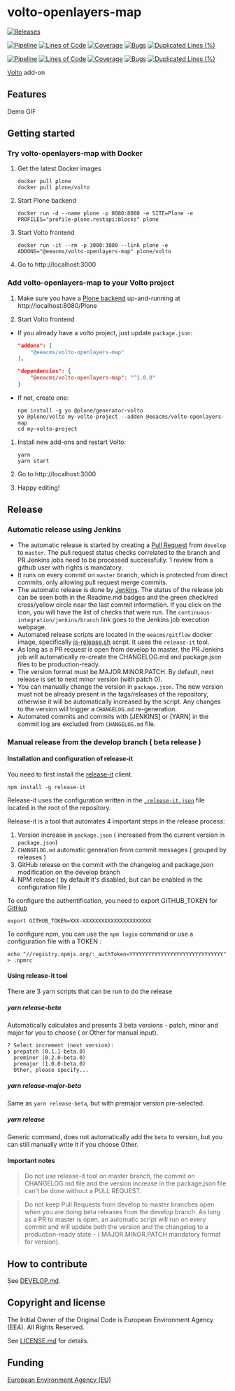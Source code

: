 # volto-openlayers-map

[![Releases](https://img.shields.io/github/v/release/eea/volto-openlayers-map)](https://github.com/eea/volto-openlayers-map/releases)

[![Pipeline](https://ci.eionet.europa.eu/buildStatus/icon?job=volto-addons%2Fvolto-openlayers-map%2Fmaster&subject=master)](https://ci.eionet.europa.eu/view/Github/job/volto-addons/job/volto-openlayers-map/job/master/display/redirect)
[![Lines of Code](https://sonarqube.eea.europa.eu/api/project_badges/measure?project=volto-openlayers-map-master&metric=ncloc)](https://sonarqube.eea.europa.eu/dashboard?id=volto-openlayers-map-master)
[![Coverage](https://sonarqube.eea.europa.eu/api/project_badges/measure?project=volto-openlayers-map-master&metric=coverage)](https://sonarqube.eea.europa.eu/dashboard?id=volto-openlayers-map-master)
[![Bugs](https://sonarqube.eea.europa.eu/api/project_badges/measure?project=volto-openlayers-map-master&metric=bugs)](https://sonarqube.eea.europa.eu/dashboard?id=volto-openlayers-map-master)
[![Duplicated Lines (%)](https://sonarqube.eea.europa.eu/api/project_badges/measure?project=volto-openlayers-map-master&metric=duplicated_lines_density)](https://sonarqube.eea.europa.eu/dashboard?id=volto-openlayers-map-master)

[![Pipeline](https://ci.eionet.europa.eu/buildStatus/icon?job=volto-addons%2Fvolto-openlayers-map%2Fdevelop&subject=develop)](https://ci.eionet.europa.eu/view/Github/job/volto-addons/job/volto-openlayers-map/job/develop/display/redirect)
[![Lines of Code](https://sonarqube.eea.europa.eu/api/project_badges/measure?project=volto-openlayers-map-develop&metric=ncloc)](https://sonarqube.eea.europa.eu/dashboard?id=volto-openlayers-map-develop)
[![Coverage](https://sonarqube.eea.europa.eu/api/project_badges/measure?project=volto-openlayers-map-develop&metric=coverage)](https://sonarqube.eea.europa.eu/dashboard?id=volto-openlayers-map-develop)
[![Bugs](https://sonarqube.eea.europa.eu/api/project_badges/measure?project=volto-openlayers-map-develop&metric=bugs)](https://sonarqube.eea.europa.eu/dashboard?id=volto-openlayers-map-develop)
[![Duplicated Lines (%)](https://sonarqube.eea.europa.eu/api/project_badges/measure?project=volto-openlayers-map-develop&metric=duplicated_lines_density)](https://sonarqube.eea.europa.eu/dashboard?id=volto-openlayers-map-develop)

[Volto](https://github.com/plone/volto) add-on

## Features

Demo GIF

## Getting started

### Try volto-openlayers-map with Docker

1. Get the latest Docker images

   ```
   docker pull plone
   docker pull plone/volto
   ```

1. Start Plone backend
   ```
   docker run -d --name plone -p 8080:8080 -e SITE=Plone -e PROFILES="profile-plone.restapi:blocks" plone
   ```

1. Start Volto frontend

   ```
   docker run -it --rm -p 3000:3000 --link plone -e ADDONS="@eeacms/volto-openlayers-map" plone/volto
   ```

1. Go to http://localhost:3000

### Add volto-openlayers-map to your Volto project

1. Make sure you have a [Plone backend](https://plone.org/download) up-and-running at http://localhost:8080/Plone

1. Start Volto frontend

* If you already have a volto project, just update `package.json`:

   ```JSON
   "addons": [
       "@eeacms/volto-openlayers-map"
   ],

   "dependencies": {
       "@eeacms/volto-openlayers-map": "^1.0.0"
   }
   ```

* If not, create one:

   ```
   npm install -g yo @plone/generator-volto
   yo @plone/volto my-volto-project --addon @eeacms/volto-openlayers-map
   cd my-volto-project
   ```

1. Install new add-ons and restart Volto:

   ```
   yarn
   yarn start
   ```

1. Go to http://localhost:3000

1. Happy editing!

## Release

### Automatic release using Jenkins

*  The automatic release is started by creating a [Pull Request](../../compare/master...develop) from `develop` to `master`. The pull request status checks correlated to the branch and PR Jenkins jobs need to be processed successfully. 1 review from a github user with rights is mandatory.
* It runs on every commit on `master` branch, which is protected from direct commits, only allowing pull request merge commits.
* The automatic release is done by [Jenkins](https://ci.eionet.europa.eu). The status of the release job can be seen both in the Readme.md badges and the green check/red cross/yellow circle near the last commit information. If you click on the icon, you will have the list of checks that were run. The `continuous-integration/jenkins/branch` link goes to the Jenkins job execution webpage.
* Automated release scripts are located in the `eeacms/gitflow` docker image, specifically [js-release.sh](https://github.com/eea/eea.docker.gitflow/blob/master/src/js-release.sh) script. It  uses the `release-it` tool.
* As long as a PR request is open from develop to master, the PR Jenkins job will automatically re-create the CHANGELOG.md and package.json files to be production-ready.
* The version format must be MAJOR.MINOR.PATCH. By default, next release is set to next minor version (with patch 0).
* You can manually change the version in `package.json`.  The new version must not be already present in the tags/releases of the repository, otherwise it will be automatically increased by the script. Any changes to the version will trigger a `CHANGELOG.md` re-generation.
* Automated commits and commits with [JENKINS] or [YARN] in the commit log are excluded from `CHANGELOG.md` file.

### Manual release from the develop branch ( beta release )

#### Installation and configuration of release-it

You need to first install the [release-it](https://github.com/release-it/release-it)  client.

   ```
   npm install -g release-it
   ```

Release-it uses the configuration written in the [`.release-it.json`](./.release-it.json) file located in the root of the repository.

Release-it is a tool that automates 4 important steps in the release process:

1. Version increase in `package.json` ( increased from the current version in `package.json`)
2. `CHANGELOG.md` automatic generation from commit messages ( grouped by releases )
3. GitHub release on the commit with the changelog and package.json modification on the develop branch
4. NPM release ( by default it's disabled, but can be enabled in the configuration file )

To configure the authentification, you need to export GITHUB_TOKEN for [GitHub](https://github.com/settings/tokens)

   ```
   export GITHUB_TOKEN=XXX-XXXXXXXXXXXXXXXXXXXXXX
   ```

 To configure npm, you can use the `npm login` command or use a configuration file with a TOKEN :

   ```
   echo "//registry.npmjs.org/:_authToken=YYYYYYYYYYYYYYYYYYYYYYYYYYYYYY" > .npmrc
   ```

#### Using release-it tool

There are 3 yarn scripts that can be run to do the release

##### yarn release-beta

Automatically calculates and presents 3 beta versions - patch, minor and major for you to choose ( or Other for manual input).

```
? Select increment (next version):
❯ prepatch (0.1.1-beta.0)
  preminor (0.2.0-beta.0)
  premajor (1.0.0-beta.0)
  Other, please specify...
```

##### yarn release-major-beta

Same as `yarn release-beta`, but with premajor version pre-selected.

##### yarn release

Generic command, does not automatically add the `beta` to version, but you can still manually write it if you choose Other.

#### Important notes

> Do not use release-it tool on master branch, the commit on CHANGELOG.md file and the version increase in the package.json file can't be done without a PULL REQUEST.

> Do not keep Pull Requests from develop to master branches open when you are doing beta releases from the develop branch. As long as a PR to master is open, an automatic script will run on every commit and will update both the version and the changelog to a production-ready state - ( MAJOR.MINOR.PATCH mandatory format for version).


## How to contribute

See [DEVELOP.md](https://github.com/eea/volto-openlayers-map/blob/master/DEVELOP.md).

## Copyright and license

The Initial Owner of the Original Code is European Environment Agency (EEA).
All Rights Reserved.

See [LICENSE.md](https://github.com/eea/volto-openlayers-map/blob/master/LICENSE.md) for details.

## Funding

[European Environment Agency (EU)](http://eea.europa.eu)
